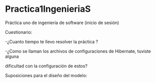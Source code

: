 # Practica1IngenieriaS
Práctica uno de ingeniería de software (inicio de sesión)

Cuestionario:

-¿Cuanto tiempo te llevo resolver la práctica ?

-¿Como se llaman los archivos de configuraciones de Hibernate, tuviste alguna

dificultad con la configuración de estos?


Suposiciones para el diseño del modelo:

